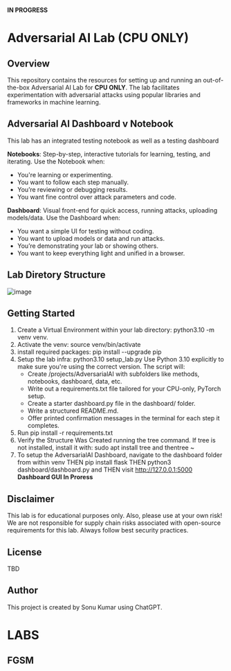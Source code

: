 **IN PROGRESS**

# Adversarial AI Lab (CPU ONLY)

## Overview

This repository contains the resources for setting up and running an out-of-the-box Adversarial AI Lab for **CPU ONLY**. The lab facilitates experimentation with adversarial attacks using popular libraries and frameworks in machine learning.


## Adversarial AI Dashboard v Notebook
This lab has an integrated testing notebook as well as a testing dashboard

 **Notebooks**: Step-by-step, interactive tutorials for learning, testing, and iterating. Use the Notebook when:
   - You're learning or experimenting.
   - You want to follow each step manually.
   - You’re reviewing or debugging results.
   - You want fine control over attack parameters and code.
     
**Dashboard**: Visual front-end for quick access, running attacks, uploading models/data. Use the Dashboard when:
   - You want a simple UI for testing without coding.
   - You want to upload models or data and run attacks.
   - You’re demonstrating your lab or showing others.
   - You want to keep everything light and unified in a browser.


## Lab Diretory Structure

![image](https://github.com/user-attachments/assets/e6435499-411f-447b-baaa-2a8540425233)


## Getting Started

1. Create a Virtual Environment within your lab directory: python3.10 -m venv venv.
2. Activate the venv:  source venv/bin/activate
3. install required packages: pip install --upgrade pip  
4. Setup the lab infra: python3.10 setup_lab.py Use Python 3.10 explicitly to make sure you're using the correct version. The script will:
   - Create /projects/AdversarialAI with subfolders like methods, notebooks, dashboard, data, etc.
   - Write out a requirements.txt file tailored for your CPU-only, PyTorch setup.
   - Create a starter dashboard.py file in the dashboard/ folder.
   - Write a structured README.md.
   - Offer printed confirmation messages in the terminal for each step it completes.
6. Run pip install -r requirements.txt
7. Verify the Structure Was Created running the tree command. If tree is not installed, install it with: sudo apt install tree and thentree ~<your path>
8. To setup the AdversarialAI Dashboard, navigate to the dashboard folder from within venv THEN pip install flask THEN python3 dashboard/dashboard.py and THEN  visit http://127.0.0.1:5000  **Dashboard GUI In Proress**


## Disclaimer

This lab is for educational purposes only.  Also, please use at your own risk! We are not responsible for supply chain risks associated with open-source requirements for this lab. Always follow best security practices.


## License

TBD

## Author

This project is created by Sonu Kumar using ChatGPT.


# **LABS** 
## FGSM

